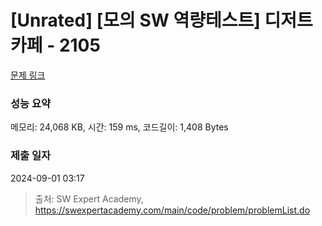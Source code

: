 # [Unrated] [모의 SW 역량테스트] 디저트 카페 - 2105 

[문제 링크](https://swexpertacademy.com/main/code/problem/problemDetail.do?contestProbId=AV5VwAr6APYDFAWu) 

### 성능 요약

메모리: 24,068 KB, 시간: 159 ms, 코드길이: 1,408 Bytes

### 제출 일자

2024-09-01 03:17



> 출처: SW Expert Academy, https://swexpertacademy.com/main/code/problem/problemList.do